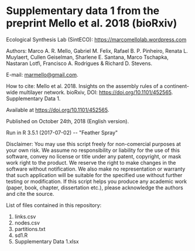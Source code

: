 # Supplementary data 1 from the preprint Mello et al. 2018 (bioRxiv)


Ecological Synthesis Lab (SintECO): https://marcomellolab.wordpress.com

Authors: Marco A. R. Mello, Gabriel M. Felix, Rafael B. P. Pinheiro, Renata L. Muylaert, Cullen Geiselman, Sharlene E. Santana, Marco Tschapka, Nastaran Lotfi, Francisco A. Rodrigues & Richard D. Stevens.

E-mail: marmello@gmail.com.

How to cite: Mello et al. 2018. Insights on the assembly rules of a continent-wide multilayer network. bioRxiv, DOI: https://doi.org/10.1101/452565. Supplementary Data 1. 

Available at https://doi.org/10.1101/452565.

Published on October 24th, 2018 (English version).

Run in R 3.5.1 (2017-07-02) -- "Feather Spray"

Disclaimer: You may use this script freely for non-comercial purposes at your own risk. We assume no responsibility or liability for the use of this software, convey no license or title under any patent, copyright, or mask work right to the product. We reserve the right to make changes in the software without notification. We also make no representation or warranty that such application will be suitable for the specified use without further testing or modification. If this script helps you produce any academic work (paper, book, chapter, dissertation etc.), please acknowledge the authors and cite the source.

List of files contained in this repository:

1. links.csv
2. nodes.csv
3. partitions.txt
4. sd1.R
5. Supplementary Data 1.xlsx
